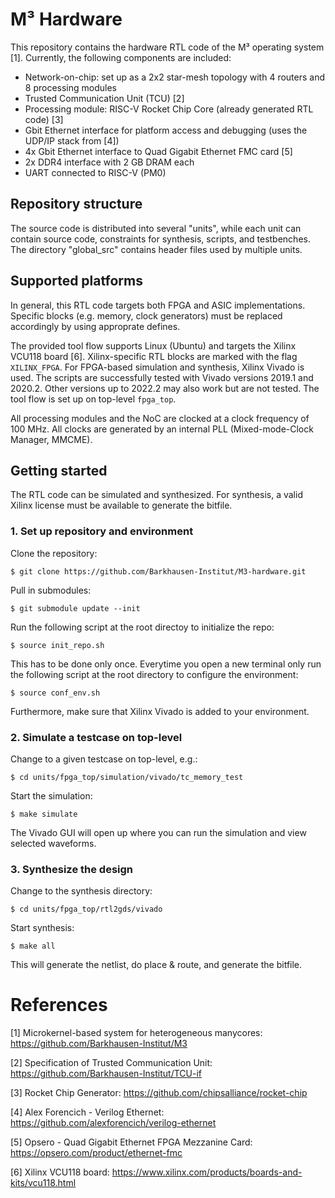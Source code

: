 # M³ Hardware

This repository contains the hardware RTL code of the M³ operating system [1].
Currently, the following components are included:
- Network-on-chip: set up as a 2x2 star-mesh topology with 4 routers and 8 processing modules
- Trusted Communication Unit (TCU) [2]
- Processing module: RISC-V Rocket Chip Core (already generated RTL code) [3]
- Gbit Ethernet interface for platform access and debugging (uses the UDP/IP stack from [4])
- 4x Gbit Ethernet interface to Quad Gigabit Ethernet FMC card [5]
- 2x DDR4 interface with 2 GB DRAM each
- UART connected to RISC-V (PM0)


## Repository structure

The source code is distributed into several "units", while each unit can contain source code, constraints for synthesis, scripts, and testbenches. The directory "global_src" contains header files used by multiple units.

## Supported platforms

In general, this RTL code targets both FPGA and ASIC implementations. Specific blocks (e.g. memory, clock generators) must be replaced accordingly by using approprate defines.

The provided tool flow supports Linux (Ubuntu) and targets the Xilinx VCU118 board [6]. Xilinx-specific RTL blocks are marked with the flag `XILINX_FPGA`.
For FPGA-based simulation and synthesis, Xilinx Vivado is used. The scripts are successfully tested with Vivado versions 2019.1 and 2020.2. Other versions up to 2022.2 may also work but are not tested. The tool flow is set up on top-level `fpga_top`.

All processing modules and the NoC are clocked at a clock frequency of 100 MHz. All clocks are generated by an internal PLL (Mixed-mode-Clock Manager, MMCME).


## Getting started

The RTL code can be simulated and synthesized. For synthesis, a valid Xilinx license must be available to generate the bitfile.

### 1. Set up repository and environment

Clone the repository:

    $ git clone https://github.com/Barkhausen-Institut/M3-hardware.git

Pull in submodules:

    $ git submodule update --init

Run the following script at the root directoy to initialize the repo:

    $ source init_repo.sh

This has to be done only once. Everytime you open a new terminal only run the following script at the root directory to configure the environment:

    $ source conf_env.sh

Furthermore, make sure that Xilinx Vivado is added to your environment.


### 2. Simulate a testcase on top-level

Change to a given testcase on top-level, e.g.:

    $ cd units/fpga_top/simulation/vivado/tc_memory_test

Start the simulation:

    $ make simulate

The Vivado GUI will open up where you can run the simulation and view selected waveforms.


### 3. Synthesize the design

Change to the synthesis directory:

    $ cd units/fpga_top/rtl2gds/vivado

Start synthesis:

    $ make all

This will generate the netlist, do place & route, and generate the bitfile.


# References

[1] Microkernel-based system for heterogeneous manycores: https://github.com/Barkhausen-Institut/M3

[2] Specification of Trusted Communication Unit: https://github.com/Barkhausen-Institut/TCU-if

[3] Rocket Chip Generator: https://github.com/chipsalliance/rocket-chip

[4] Alex Forencich - Verilog Ethernet: https://github.com/alexforencich/verilog-ethernet

[5] Opsero - Quad Gigabit Ethernet FPGA Mezzanine Card: https://opsero.com/product/ethernet-fmc

[6] Xilinx VCU118 board: https://www.xilinx.com/products/boards-and-kits/vcu118.html
